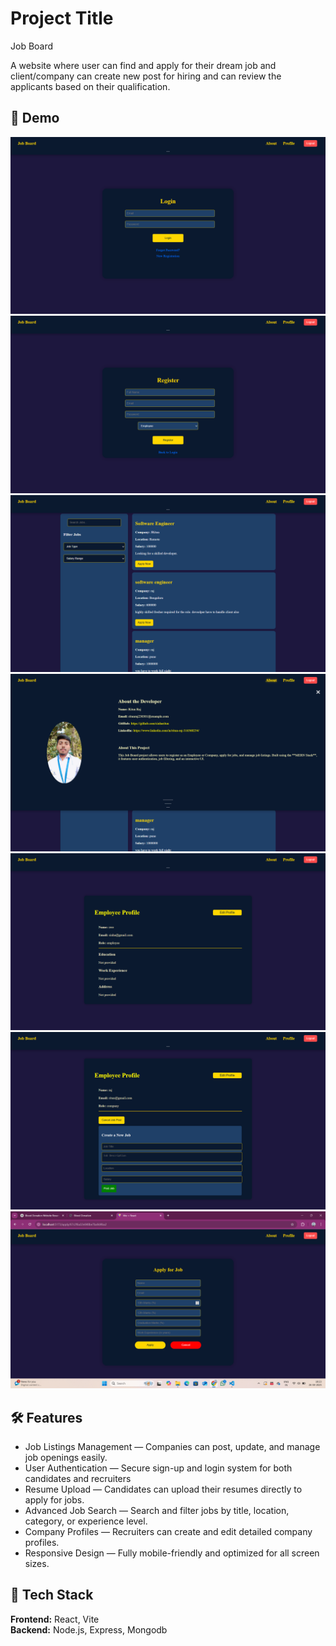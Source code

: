 # Project Title
Job Board

A website where user can find and apply for their dream job and client/company can create new post for hiring and can review the applicants based on their qualification.

## 🚀 Demo
![alt text](<../output/Screenshot (72).png>)
![alt text](<../output/Screenshot (73).png>)
![alt text](<../output/Screenshot (74).png>)
![alt text](<../output/Screenshot (75).png>)
![alt text](<../output/Screenshot (76).png>)
![alt text](<../output/Screenshot (77).png>)
![alt text](<../output/Screenshot (90).png>)
## 🛠️ Features

- Job Listings Management — Companies can post, update, and manage job openings easily.
- User Authentication — Secure sign-up and login system for both candidates and recruiters
- Resume Upload — Candidates can upload their resumes directly to apply for jobs.
- Advanced Job Search — Search and filter jobs by title, location, category, or experience level.
- Company Profiles — Recruiters can create and edit detailed company profiles.
-  Responsive Design — Fully mobile-friendly and optimized for all screen sizes.

## 🧩 Tech Stack

**Frontend:** React, Vite  
**Backend:** Node.js, Express, Mongodb  


